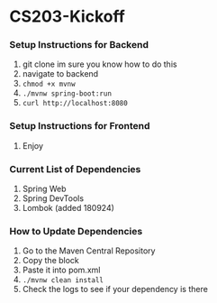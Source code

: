 # CS203-Kickoff

### Setup Instructions for Backend
1. git clone im sure you know how to do this
2. navigate to backend
3. `chmod +x mvnw`
4. `./mvnw spring-boot:run`
5. `curl http://localhost:8080`

### Setup Instructions for Frontend
1. Enjoy

### Current List of Dependencies
1. Spring Web
2. Spring DevTools
3. Lombok (added 180924)

### How to Update Dependencies
1. Go to the Maven Central Repository
2. Copy the <dependency> block
3. Paste it into pom.xml
4. `./mvnw clean install`
5. Check the logs to see if your dependency is there
